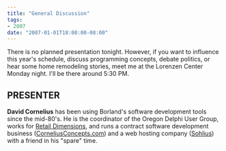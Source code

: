 ```yaml
---
title: "General Discussion"
tags:
- 2007
date: "2007-01-01T18:00:00-08:00"
---
```

There is no planned presentation tonight.  However, if you want to influence this year's schedule, discuss programming concepts, debate politics, or hear some home remodeling stories, meet me at the Lorenzen Center Monday night.  I'll be there around 5:30 PM.

## PRESENTER ##

**David Cornelius** has been using Borland's software development tools since the mid-80's. He is the coordinator of the Oregon Delphi User Group, works for [Retail Dimensions](http://retaildimensions.com), and runs a contract software development business ([CorneliusConcepts.com](http://corneliusconcepts.com)) and a web hosting company ([Sohlius](http://sohlius.com)) with a friend in his "spare" time.
